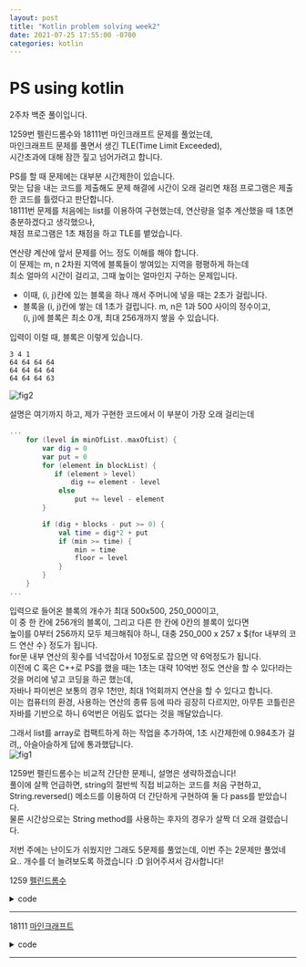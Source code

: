 ```yaml
---
layout: post
title: "Kotlin problem solving week2" 
date: 2021-07-25 17:55:00 -0700
categories: kotlin 
---
```

<h1>PS using kotlin</h1> 

2주차 백준 풀이입니다.

1259번 펠린드롬수와 18111번 마인크래프트 문제를 풀었는데, <br>
마인크래프트 문제를 풀면서 생긴 TLE(Time Limit Exceeded), <br>
시간초과에 대해 잠깐 짚고 넘어가려고 합니다.

PS를 할 때 문제에는 대부분 시간제한이 있습니다. <br>
맞는 답을 내는 코드를 제출해도 문제 해결에 시간이 오래 걸리면 채점 프로그램은 제출한 코드를 틀렸다고 판단합니다. <br>
18111번 문제를 처음에는 list를 이용하여 구현했는데, 연산량을 얼추 계산했을 때 1초면 충분하겠다고 생각했으나, <br>
채점 프로그램은 1초 채점을 하고 TLE를 뱉었습니다.

연산량 계산에 앞서 문제를 어느 정도 이해를 해야 합니다.<br>
이 문제는 m, n 2차원 지역에 블록들이 쌓여있는 지역을 평평하게 하는데<br>
최소 얼마의 시간이 걸리고, 그때 높이는 얼마인지 구하는 문제입니다.<br>
* 이때, (i, j)칸에 있는 블록을 하나 깨서 주머니에 넣을 때는 2초가 걸립니다.<br>
* 블록을 (i, j)칸에 쌓는 데 1초가 걸립니다.
m, n은 1과 500 사이의 정수이고,<br>
(i, j)에 블록은 최소 0개, 최대 256개까지 쌓을 수 있습니다.<br>


입력이 이럴 때, 블록은 이렇게 있습니다.
```
3 4 1
64 64 64 64
64 64 64 64
64 64 64 63
```
![fig2](https://boreng0817.github.io/asset/TIL/2021-07-25/fig2.PNG)

설명은 여기까지 하고, 제가 구현한 코드에서 이 부분이 가장 오래 걸리는데
```kotlin
...
    for (level in minOfList..maxOfList) {
        var dig = 0
        var put = 0
        for (element in blockList) {
           if (element > level)
               dig += element - level
            else
                put += level - element
        }

        if (dig + blocks - put >= 0) {
            val time = dig*2 + put
            if (min >= time) {
                min = time
                floor = level
            }
        }
    }
...
```

입력으로 들어온 블록의 개수가 최대 500x500, 250_000이고, <br>
이 중 한 칸에 256개의 블록이, 그리고 다른 한 칸에 0칸의 블록이 있다면<br>
높이를 0부터 256까지 모두 체크해줘야 하니, 대충 250_000 x 257 x ${for 내부의 코드 연산 수} 정도가 됩니다.<br>
for문 내부 연산의 횟수를 넉넉잡아서 10정도로 잡으면 약 6억정도가 됩니다.<br>
이전에 C 혹은 C++로 PS를 했을 때는 1초는 대략 10억번 정도 연산을 할 수 있다!라는 것을 머리에 넣고 코딩을 하곤 했는데,<br>
자바나 파이썬은 보통의 경우 1천만, 최대 1억회까지 연산을 할 수 있다고 합니다.<br>
이는 컴퓨터의 환경, 사용하는 연산의 종류 등에 따라 굉장히 다르지만, 아무튼 코틀린은 자바를 기반으로 하니 6억번은 어림도 없다는 것을 깨달았습니다.<br>

그래서 list를 array로 컴팩트하게 하는 작업을 추가하여, 1초 시간제한에 0.984초가 걸려,, 아슬아슬하게 답에 통과했답니다.<br>
![fig1](https://boreng0817.github.io/asset/TIL/2021-07-25/fig1.PNG)

1259번 펠린드롬수는 비교적 간단한 문제니, 설명은 생략하겠습니다!<br>
풀이에 살짝 언급하면, string의 절반씩 직접 비교하는 코드를 처음 구현하고,<br>
String.reversed() 메소드를 이용하여 더 간단하게 구현하여 둘 다 pass를 받았습니다.<br>
물론 시간상으로는 String method를 사용하는 후자의 경우가 살짝 더 오래 걸렸습니다.<br>

저번 주에는 난이도가 쉬웠지만 그래도 5문제를 풀었는데, 이번 주는 2문제만 풀었네요..
개수를 더 늘려보도록 하겠습니다 :D 읽어주셔서 감사합니다!

1259 [펠린드롬수](https://www.acmicpc.net/problem/1259)

<details><summary>code</summary>

```kotlin
fun main(args: Array<String>) {
    while (true) {
        val str = readLine()!!
        var isPel = true

        // Check for exit condition [input is 0]
        if (str == "0")
            break

        // Check first half is the same as reversed second half
        // Ex 12321
        //    ^^ ^^
        //    |   \__*second half -> reversed
        //     \__*first half
        for (i in 0..(str.length - 1) / 2) {
            if (str[i] != str[str.length - 1 - i]) {
                isPel = false
                break
            }
        }
        println("${if (isPel) "yes" else "no"}")
    }
}
```


```kotlin
// Simpler version
fun main(args: Array<String>) {
    while (true) {
        val str = readLine()!!
        if (str == "0")
            break
        println("${if (str == str.reversed()) "yes" else "no"}")
    }
}
```
</details>

---

18111 [마인크래프트](https://www.acmicpc.net/problem/18111)

<details><summary>code</summary>

```kotlin
// get a line and make as list<Int>
fun readInts() = readLine()!!.split(" ").map { it.toInt() }

//  m, _, blocks
// get input m, n, and the number of blocks in inventory. 
// n is actually needless in this code. 
//  blockList
// get first row of blocks. [blockList] is initialized as kotlin.list<Int> 
//  blockArray
// Collect the number of level in [blockList]
// blockArray[level] --> the number of level in blockList
//  min
// min is initialized as max value of int
//  floor
// store a level that makes minimum cost
fun main(args: Array<String>) {
    val (m, _, blocks) = readInts()
    var blockList = readInts()
    val blockArray = IntArray(260) { 0 }
    var min = Int.MAX_VALUE
    var floor = 0

    // Make 2d array into flat list.
    for (i in 1..(m - 1))
        blockList += readInts()

    // build blockArray from blockList
    for (num in blockList)
        blockArray[num] += 1

    // Get min and max from blockArray
    var maxOfArray = -1
    var minOfArray = -1
    for (i in 0..256) {
        if (minOfArray == -1 && blockArray[i] != 0)
            minOfArray = i
        if (blockArray[i] != 0)
            maxOfArray = i
    }

    // Calculate cost for each level between minOfList and maxOfList
    for (level in minOfArray..maxOfArray) {
        var dig = 0
        var put = 0
        for (i in 0..maxOfArray) {
            if (i > level)
                dig += (i - level) * blockArray[i]
            else
                put += (level - i) * blockArray[i]
        }

        if (dig + blocks - put >= 0) {
            val time = dig*2 + put
            if (min >= time) {
                min = time
                floor = level
            }
        }
    }
    println("$min $floor\n")
}
```

Wrong (TLE)
```kotlin
// get a line and make as list<Int>
fun readInts() = readLine()!!.split(" ").map { it.toInt() }

//  m, _, blocks
// get input m, n, and the number of blocks in inventory. 
// n is actually needless in this code. 
//  blockList
// get first row of blocks. [blockList] is initialized as kotlin.list<Int> 
//  min
// min is initialized as max value of int
fun main(args: Array<String>) {
    val (m, _, blocks) = readInts()
    var blockList = readInts()
    var min = Int.MAX_VALUE
    var floor = 0

    // Make 2d array into flat list.
    for (i in 1..(m - 1))
        blockList += readInts()

    // Get min and max from blockList
    val maxOfList = blockList.maxOrNull()!!
    val minOfList = blockList.minOrNull()!!

    // Calculate cost for each level between minOfList and maxOfList
    for (level in minOfList..maxOfList) {
        var dig = 0
        var put = 0
        for (element in blockList) {
           if (element > level)
               dig += element - level
            else
                put += level - lement
        }

        if (dig + blocks - put >= 0) {
            val time = dig*2 + put
            if (min >= time) {
                min = time
                floor = level
            }
        }
    }

    println("$min $floor\n")

}
```
</details>

---
